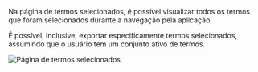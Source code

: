 Na página de termos selecionados, é possível visualizar todos os termos que foram selecionados durante a navegação pela aplicação. 

É possível, inclusive, exportar especificamente termos selecionados, assumindo que o usuário tem um conjunto ativo de termos.

![Página de termos selecionados]()
